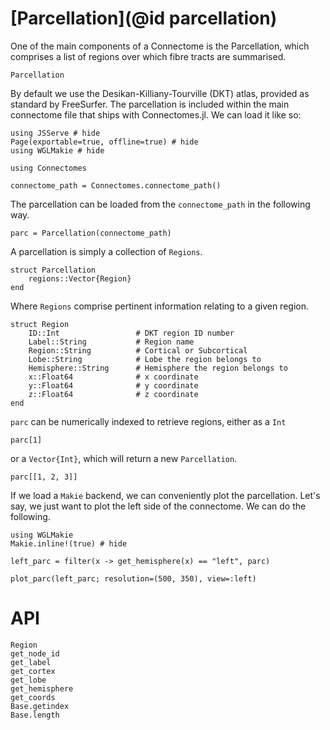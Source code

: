 # [Parcellation](@id parcellation)


One of the main components of a Connectome is the Parcellation, which comprises a list of regions over which fibre tracts are summarised. 

```@docs
Parcellation
```

By default we use the Desikan-Killiany-Tourville (DKT) atlas, provided as standard by FreeSurfer. The parcellation is included within the main connectome file that ships with Connectomes.jl. We can load it like so:
```@example getting-started
using JSServe # hide
Page(exportable=true, offline=true) # hide
using WGLMakie # hide

using Connectomes

connectome_path = Connectomes.connectome_path()
```

The parcellation can be loaded from the `connectome_path` in the following way.

```@example getting-started
parc = Parcellation(connectome_path)
```
A parcellation is simply a collection of `Regions`.

```
struct Parcellation
    regions::Vector{Region}
end
```
Where `Regions` comprise pertinent information relating to a given region.
```
struct Region
    ID::Int                 # DKT region ID number
    Label::String           # Region name
    Region::String          # Cortical or Subcortical
    Lobe::String            # Lobe the region belongs to
    Hemisphere::String      # Hemisphere the region belongs to
    x::Float64              # x coordinate 
    y::Float64              # y coordinate
    z::Float64              # z coordinate
end
```

`parc` can be numerically indexed to retrieve regions, either as a `Int`
```@example getting-started
parc[1]

```
or a `Vector{Int}`, which will return a new `Parcellation`.
```@example getting-started
parc[[1, 2, 3]]
```

If we load a `Makie` backend, we can conveniently plot the parcellation. Let's say, we 
just want to plot the left side of the connectome. We can do the following.

```@example getting-started
using WGLMakie
Makie.inline!(true) # hide

left_parc = filter(x -> get_hemisphere(x) == "left", parc)

plot_parc(left_parc; resolution=(500, 350), view=:left)
```

# API

```@docs
Region
get_node_id
get_label
get_cortex 
get_lobe
get_hemisphere
get_coords
Base.getindex
Base.length
```